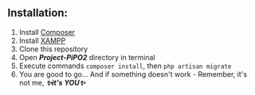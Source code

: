 ## Installation:
1. Install [Composer](https://getcomposer.org/download/)
2. Install [XAMPP](https://www.apachefriends.org/download.html)
3. Clone this repository
4. Open _**Project-PiPO2**_ directory in terminal 
5. Execute commands ```composer install```, then ```php artisan migrate```
6. You are good to go... And if something doesn't work - Remember, it's not me, _**✨it's YOU✨**_ 